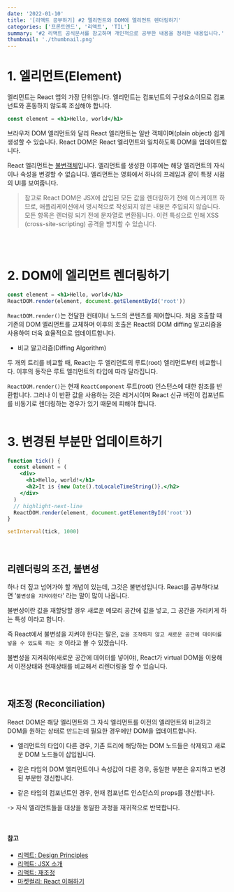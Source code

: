 ```yaml
---
date: '2022-01-10'
title: '[리액트 공부하기] #2 엘리먼트와 DOM에 엘리먼트 렌더링하기'
categories: ['프론트엔드', '리액트', 'TIL']
summary: '#2 리액트 공식문서를 참고하며 개인적으로 공부한 내용을 정리한 내용입니다.'
thumbnail: './thumbnail.png'
---
```


# 1. 엘리먼트(Element)

엘리먼트는 React 앱의 가장 단위입니다. 엘리먼트는 컴포넌트의 구성요소이므로 컴포넌트와 혼동하지 않도록 조심해야 합니다.

```jsx
const element = <h1>Hello, world</h1>
```

브라우저 DOM 엘리먼트와 달리 React 엘리먼트는 일반 객체이며(plain object) 쉽게 생성할 수 있습니다. React DOM은 React 엘리먼트와 일치하도록 DOM을 업데이트합니다.

React 엘리먼트는 [불변객체](https://ko.wikipedia.org/wiki/%EB%B6%88%EB%B3%80%EA%B0%9D%EC%B2%B4)입니다. 엘리먼트를 생성한 이후에는 해당 엘리먼트의 자식이나 속성을 변경할 수 없습니다. 엘리먼트는 영화에서 하나의 프레임과 같이 특정 시점의 UI를 보여줍니다.

> 참고로 React DOM은 JSX에 삽입된 모든 값을 렌더링하기 전에 이스케이프 하므로, 애플리케이션에서 명시적으로 작성되지 않은 내용은 주입되지 않습니다. 모든 항목은 렌더링 되기 전에 문자열로 변환됩니다. 이런 특성으로 인해 XSS (cross-site-scripting) 공격을 방지할 수 있습니다.

<br/><br/>

# 2. DOM에 엘리먼트 렌더링하기

```jsx
const element = <h1>Hello, world</h1>
ReactDOM.render(element, document.getElementById('root'))
```

`ReactDOM.render()`는 전달한 컨테이너 노드의 콘텐츠를 제어합니다. 처음 호출할 때 기존의 DOM 엘리먼트를 교체하며 이후의 호출은 React의 DOM diffing 알고리즘을 사용하여 더욱 효율적으로 업데이트합니다.

- 비교 알고리즘(Diffing Algorithm)

두 개의 트리를 비교할 때, React는 두 엘리먼트의 루트(root) 엘리먼트부터 비교합니다. 이후의 동작은 루트 엘리먼트의 타입에 따라 달라집니다.

`ReactDOM.render()`는 현재 `ReactComponent` 루트(root) 인스턴스에 대한 참조를 반환합니다. 그러나 이 반환 값을 사용하는 것은 레거시이며 React 신규 버전이 컴포넌트를 비동기로 렌더링하는 경우가 있기 때문에 피해야 합니다. 
<br/><br/>

# 3. 변경된 부분만 업데이트하기

```jsx
function tick() {
  const element = (
    <div>
      <h1>Hello, world!</h1>
      <h2>It is {new Date().toLocaleTimeString()}.</h2>
    </div>
  )
  // highlight-next-line
  ReactDOM.render(element, document.getElementById('root'))
}

setInterval(tick, 1000)
```

<br/>

## 리렌더링의 조건, 불변성

하나 더 짚고 넘어가야 할 개념이 있는데, 그것은 불변성입니다. React를 공부하다보면 ’`불변성을 지켜야한다`' 라는 말이 많이 나옵니다.

불변성이란 값을 재할당할 경우 새로운 메모리 공간에 값을 넣고, 그 공간을 가리키게 하는 특성 이라고 합니다.

즉 React에서 불변성을 지켜야 한다는 말은, `값을 조작하지 않고 새로운 공간에 데이터를 넣을 수 있도록 하는 것` 이라고 볼 수 있겠습니다.

불변성을 지켜줘야(새로운 공간에 데이터를 넣어야), React가 virtual DOM을 이용해서 이전상태와 현재상태를 비교해서 리렌더링을 할 수 있습니다.

<br/>

## 재조정 (Reconciliation)

React DOM은 해당 엘리먼트와 그 자식 엘리먼트를 이전의 엘리먼트와 비교하고 DOM을 원하는 상태로 만드는데 필요한 경우에만 DOM을 업데이트합니다.

- 엘리먼트의 타입이 다른 경우, 기존 트리에 해당하는 DOM 노드들은 삭제되고 새로운 DOM 노드들이 삽입됩니다.

- 같은 타입의 DOM 엘리먼트이나 속성값이 다른 경우, 동일한 부분은 유지하고 변경된 부분만 갱신합니다.

- 같은 타입의 컴포넌트인 경우, 현재 컴포넌트 인스턴스의 props를 갱신합니다.

-> 자식 엘리먼트들을 대상을 동일한 과정을 재귀적으로 반복합니다.

<br/>

#### 참고

- [리액트: Design Principles](https://ko.reactjs.org/docs/design-principles.html#gatsby-focus-wrapper)
- [리액트: JSX 소개](https://ko.reactjs.org/docs/introducing-jsx.html)
- [리액트: 재조정](https://ko.reactjs.org/docs/reconciliation.html)
- [마켓컬리: React 이해하기](https://helloworld.kurly.com/blog/thinking-in-react/)

